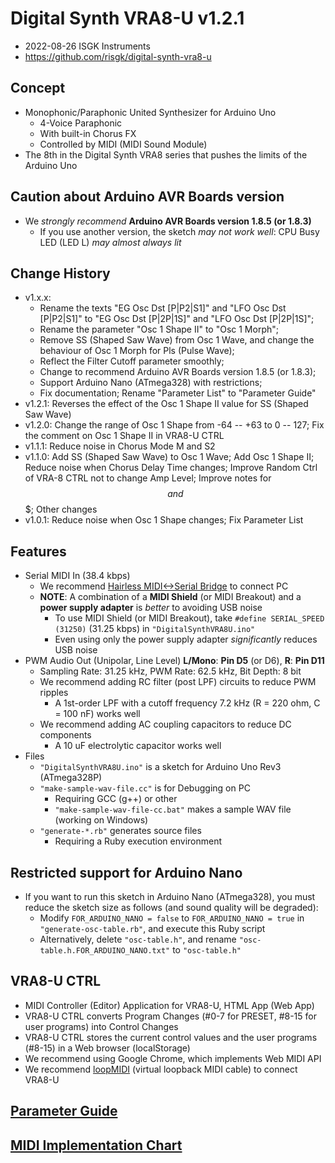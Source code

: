 # Digital Synth VRA8-U v1.2.1

- 2022-08-26 ISGK Instruments
- <https://github.com/risgk/digital-synth-vra8-u>

## Concept

- Monophonic/Paraphonic United Synthesizer for Arduino Uno
    - 4-Voice Paraphonic
    - With built-in Chorus FX
    - Controlled by MIDI (MIDI Sound Module)
- The 8th in the Digital Synth VRA8 series that pushes the limits of the Arduino Uno

## Caution about Arduino AVR Boards version

- We *strongly recommend* **Arduino AVR Boards version 1.8.5 (or 1.8.3)**
    - If you use another version, the sketch *may not work well*: CPU Busy LED (LED L) *may almost always lit*

## Change History

- v1.x.x:
    - Rename the texts "EG Osc Dst [P|P2|S1]" and "LFO Osc Dst [P|P2|S1]" to "EG Osc Dst [P|2P|1S]" and "LFO Osc Dst [P|2P|1S]";
    - Rename the parameter "Osc 1 Shape II" to "Osc 1 Morph";
    - Remove SS (Shaped Saw Wave) from Osc 1 Wave, and change the behaviour of Osc 1 Morph for Pls (Pulse Wave);
    - Reflect the Filter Cutoff parameter smoothly;
    - Change to recommend Arduino AVR Boards version 1.8.5 (or 1.8.3);
    - Support Arduino Nano (ATmega328) with restrictions;
    - Fix documentation; Rename "Parameter List" to "Parameter Guide"
- v1.2.1: Reverses the effect of the Osc 1 Shape II value for SS (Shaped Saw Wave)
- v1.2.0: Change the range of Osc 1 Shape from -64 -- +63 to 0 -- 127; Fix the comment on Osc 1 Shape II in VRA8-U CTRL
- v1.1.1: Reduce noise in Chorus Mode M and S2
- v1.1.0: Add SS (Shaped Saw Wave) to Osc 1 Wave; Add Osc 1 Shape II; Reduce noise when Chorus Delay Time changes; Improve Random Ctrl of VRA-8 CTRL not to change Amp Level; Improve notes for $$ and $$$; Other changes
- v1.0.1: Reduce noise when Osc 1 Shape changes; Fix Parameter List

## Features

- Serial MIDI In (38.4 kbps)
    - We recommend [Hairless MIDI<->Serial Bridge](https://projectgus.github.io/hairless-midiserial/) to connect PC
    - **NOTE**: A combination of a **MIDI Shield** (or MIDI Breakout) and a **power supply adapter** is *better* to avoiding USB noise
        - To use MIDI Shield (or MIDI Breakout), take `#define SERIAL_SPEED (31250)` (31.25 kbps) in `"DigitalSynthVRA8U.ino"`
        - Even using only the power supply adapter *significantly* reduces USB noise
- PWM Audio Out (Unipolar, Line Level) **L/Mono**: **Pin D5** (or D6), **R**: **Pin D11**
    - Sampling Rate: 31.25 kHz, PWM Rate: 62.5 kHz, Bit Depth: 8 bit
    - We recommend adding RC filter (post LPF) circuits to reduce PWM ripples
        - A 1st-order LPF with a cutoff frequency 7.2 kHz (R = 220 ohm, C = 100 nF) works well
    - We recommend adding AC coupling capacitors to reduce DC components
        - A 10 uF electrolytic capacitor works well
- Files
    - `"DigitalSynthVRA8U.ino"` is a sketch for Arduino Uno Rev3 (ATmega328P)
    - `"make-sample-wav-file.cc"` is for Debugging on PC
        - Requiring GCC (g++) or other
        - `"make-sample-wav-file-cc.bat"` makes a sample WAV file (working on Windows)
    - `"generate-*.rb"` generates source files
        - Requiring a Ruby execution environment

## Restricted support for Arduino Nano

- If you want to run this sketch in Arduino Nano (ATmega328), you must reduce the sketch size as follows (and sound quality will be degraded):
    - Modify `FOR_ARDUINO_NANO = false` to `FOR_ARDUINO_NANO = true` in `"generate-osc-table.rb"`, and execute this Ruby script
    - Alternatively, delete `"osc-table.h"`, and rename `"osc-table.h.FOR_ARDUINO_NANO.txt"` to `"osc-table.h"`

## VRA8-U CTRL

- MIDI Controller (Editor) Application for VRA8-U, HTML App (Web App)
- VRA8-U CTRL converts Program Changes (#0-7 for PRESET, #8-15 for user programs) into Control Changes
- VRA8-U CTRL stores the current control values and the user programs (#8-15) in a Web browser (localStorage)
- We recommend using Google Chrome, which implements Web MIDI API
- We recommend [loopMIDI](https://www.tobias-erichsen.de/software/loopmidi.html) (virtual loopback MIDI cable) to connect VRA8-U

## [Parameter Guide](/VRA8-U-Parameter-Guide.md)

## [MIDI Implementation Chart](/VRA8-U-MIDI-Implementation-Chart.txt)
